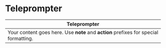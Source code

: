 # Teleprompter

| Teleprompter |
|--------------|
| Your content goes here. Use **note** and **action** prefixes for special formatting. |
